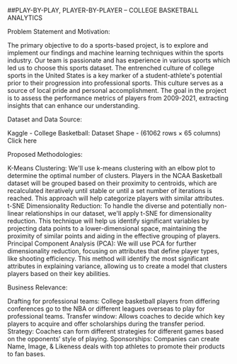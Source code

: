 ##PLAY-BY-PLAY, PLAYER-BY-PLAYER – COLLEGE BASKETBALL ANALYTICS

Problem Statement and Motivation: 

The primary objective to do a sports-based project, is to explore and implement our findings and machine learning techniques within the sports industry. Our team is passionate and has experience in various sports which led us to choose this sports dataset. The entrenched culture of college sports in the United States is a key marker of a student-athlete's potential prior to their progression into professional sports. This culture serves as a source of local pride and personal accomplishment. The goal in the project is to assess the performance metrics of players from 2009-2021, extracting insights that can enhance our understanding. 

Dataset and Data Source: 

Kaggle - College Basketball: Dataset Shape - (61062 rows × 65 columns) Click here

Proposed Methodologies: 

K-Means Clustering: We'll use k-means clustering with an elbow plot to determine the optimal number of clusters. Players in the NCAA Basketball dataset will be grouped based on their proximity to centroids, which are recalculated iteratively until stable or until a set number of iterations is reached. This approach will help categorize players with similar attributes.
t-SNE Dimensionality Reduction: To handle the diverse and potentially non-linear relationships in our dataset, we'll apply t-SNE for dimensionality reduction. This technique will help us identify significant variables by projecting data points to a lower-dimensional space, maintaining the proximity of similar points and aiding in the effective grouping of players.
Principal Component Analysis (PCA): We will use PCA for further dimensionality reduction, focusing on attributes that define player types, like shooting efficiency. This method will identify the most significant attributes in explaining variance, allowing us to create a model that clusters players based on their key abilities.

Business Relevance:

Drafting for professional teams: College basketball players from differing conferences go to the NBA or different leagues overseas to play for professional teams.
Transfer window: Allows coaches to decide which key players to acquire and offer scholarships during the transfer period. 
Strategy: Coaches can form different strategies for different games based on the opponents’ style of playing. 
Sponsorships: Companies can create Name, Image, & Likeness deals with top athletes to promote their products to fan bases. 
